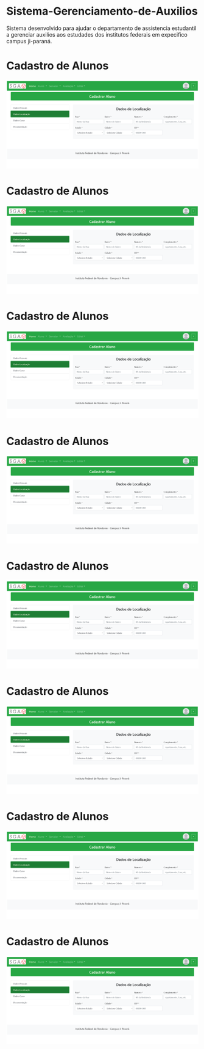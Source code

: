 # Sistema-Gerenciamento-de-Auxilios
Sistema desenvolvido para ajudar o departamento de assistencia estudantil a gerenciar auxilios aos estudades dos institutos federais em expecifico campus ji-paraná.

<h1>Cadastro de Alunos</h1>
<img src="images/cadastrar aluno.png">

<h1>Cadastro de Alunos</h1>
<img src="images/cadastrar aluno.png">


<h1>Cadastro de Alunos</h1>
<img src="images/cadastrar aluno.png">

<h1>Cadastro de Alunos</h1>
<img src="images/cadastrar aluno.png">

<h1>Cadastro de Alunos</h1>
<img src="images/cadastrar aluno.png">

<h1>Cadastro de Alunos</h1>
<img src="images/cadastrar aluno.png">

<h1>Cadastro de Alunos</h1>
<img src="images/cadastrar aluno.png">

<h1>Cadastro de Alunos</h1>
<img src="images/cadastrar aluno.png">
